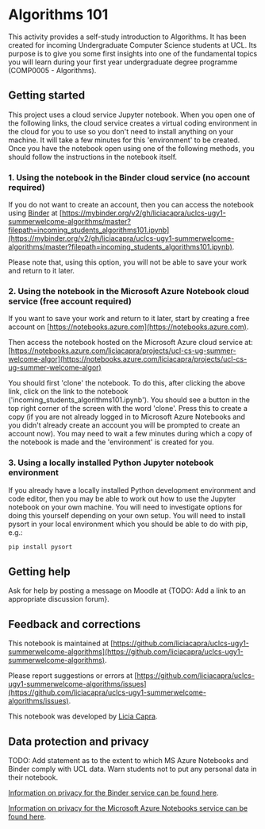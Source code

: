 # Algorithms 101 
This activity provides a self-study introduction to Algorithms. 
It has been created for incoming Undergraduate Computer Science students at UCL. 
Its purpose is to give you some first insights into one of the fundamental topics you will learn during your first year undergraduate degree programme (COMP0005 - Algorithms). 

## Getting started
This project uses a cloud service Jupyter notebook. 
When you open one of the following links, the cloud service creates a virtual coding environment in the cloud for you to use so you don't need to install anything on your machine. 
It will take a few minutes for this 'environment' to be created. 
Once you have the notebook open using one of the following methods, you should follow the instructions in the notebook itself.

### 1. Using the notebook in the Binder cloud service (no account required)
If you do not want to create an account, then you can access the notebook using [Binder](https://mybinder.org) 
at [https://mybinder.org/v2/gh/liciacapra/uclcs-ugy1-summerwelcome-algorithms/master?filepath=incoming_students_algorithms101.ipynb](https://mybinder.org/v2/gh/liciacapra/uclcs-ugy1-summerwelcome-algorithms/master?filepath=incoming_students_algorithms101.ipynb). 

Please note that, using this option, you will not be able to save your work and return to it later.

### 2. Using the notebook in the Microsoft Azure Notebook cloud service (free account required)
If you want to save your work and return to it later, start by creating a free account on [https://notebooks.azure.com](https://notebooks.azure.com). 

Then access the notebook hosted on the Microsoft Azure cloud service at:
[https://notebooks.azure.com/liciacapra/projects/ucl-cs-ug-summer-welcome-algor](https://notebooks.azure.com/liciacapra/projects/ucl-cs-ug-summer-welcome-algor)

You should first 'clone' the notebook. 
To do this, after clicking the above link, click on the link to the notebook ('incoming_students_algorithms101.ipynb'). 
You should see a button in the top right corner of the screen with the word 'clone'. 
Press this to create a copy (if you are not already logged in to Microsoft Azure Notebooks and you didn't already create an account you will be prompted to create an account now). 
You may need to wait a few minutes during which a copy of the notebook is made and the 'environment' is created for you.

### 3. Using a locally installed Python Jupyter notebook environment
If you already have a locally installed Python development environment and code editor, then you may be able to work out how to use the Jupyter notebook on your own machine. 
You will need to investigate options for doing this yourself depending on your own setup. 
You will need to install pysort in your local environment which you should be able to do with pip, e.g.: 
```python
pip install pysort
```

## Getting help
Ask for help by posting a message on Moodle at {TODO: Add a link to an appropriate discussion forum}.

## Feedback and corrections
This notebook is maintained at [https://github.com/liciacapra/uclcs-ugy1-summerwelcome-algorithms](https://github.com/liciacapra/uclcs-ugy1-summerwelcome-algorithms). 

Please report suggestions or errors at [https://github.com/liciacapra/uclcs-ugy1-summerwelcome-algorithms/issues](https://github.com/liciacapra/uclcs-ugy1-summerwelcome-algorithms/issues).

This notebook was developed by [Licia Capra](mailto:l.capra@ucl.ac.uk).

## Data protection and privacy
TODO: Add statement as to the extent to which MS Azure Notebooks and Binder comply with UCL data. Warn students not to put any personal data in their notebook.

[Information on privacy for the Binder service can be found here](https://mybinder.readthedocs.io/en/latest/faq.html).

[Information on privacy for the Microsoft Azure Notebooks service can be found here](https://privacy.microsoft.com/en-gb/privacystatement).
